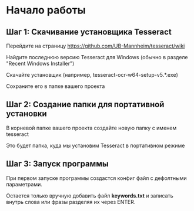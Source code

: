 #  Начало работы #

## Шаг 1: Скачивание установщика Tesseract ##
Перейдите на страницу https://github.com/UB-Mannheim/tesseract/wiki

Найдите последнюю версию Tesseract для Windows (обычно в разделе "Recent Windows Installer")

Скачайте установщик (например, tesseract-ocr-w64-setup-v5.*.exe)

Сохраните его в папке вашего проекта

## Шаг 2: Создание папки для портативной установки ##
В корневой папке вашего проекта создайте новую папку с именем tesseract

Это будет папка, куда мы установим Tesseract в портативном режиме

## Шаг 3: Запуск программы ##


При первом запуске программы создастся конфиг файл с дефолтными параметрами.  

Остается только вручную добавить файл **keywords.txt** и записать внутрь cлова или фразы разделяя их через ENTER.

